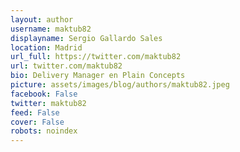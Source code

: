 ```yaml
---
layout: author
username: maktub82
displayname: Sergio Gallardo Sales
location: Madrid
url_full: https://twitter.com/maktub82
url: twitter.com/maktub82
bio: Delivery Manager en Plain Concepts
picture: assets/images/blog/authors/maktub82.jpeg
facebook: False
twitter: maktub82
feed: False
cover: False
robots: noindex
---
```

